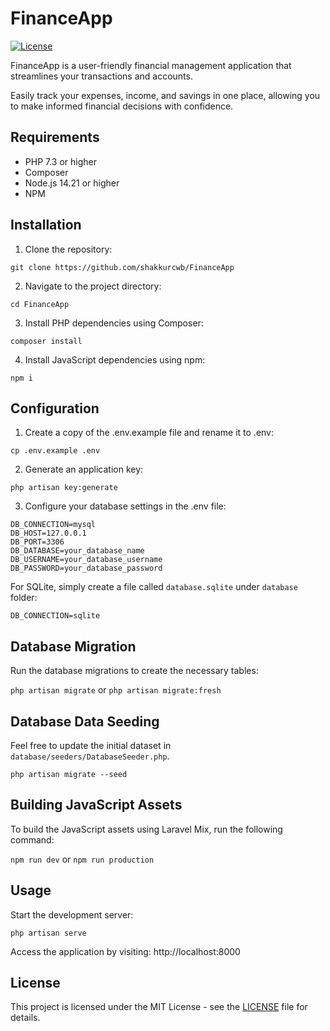 # FinanceApp

[![License](https://img.shields.io/badge/license-MIT-blue.svg)](https://opensource.org/licenses/MIT)

FinanceApp is a user-friendly financial management application that streamlines your transactions and accounts.

Easily track your expenses, income, and savings in one place, allowing you to make informed financial decisions with confidence.

## Requirements

- PHP 7.3 or higher
- Composer
- Node.js 14.21 or higher
- NPM

## Installation

1. Clone the repository:

`git clone https://github.com/shakkurcwb/FinanceApp`

2. Navigate to the project directory:

`cd FinanceApp`

3. Install PHP dependencies using Composer:

`composer install`

4. Install JavaScript dependencies using npm:

`npm i`

## Configuration

1. Create a copy of the .env.example file and rename it to .env:

`cp .env.example .env`

2. Generate an application key:

`php artisan key:generate`

3. Configure your database settings in the .env file:

```
DB_CONNECTION=mysql
DB_HOST=127.0.0.1
DB_PORT=3306
DB_DATABASE=your_database_name
DB_USERNAME=your_database_username
DB_PASSWORD=your_database_password
```

For SQLite, simply create a file called `database.sqlite` under `database` folder:

```
DB_CONNECTION=sqlite
```

## Database Migration

Run the database migrations to create the necessary tables:

`php artisan migrate` or `php artisan migrate:fresh`

## Database Data Seeding

Feel free to update the initial dataset in `database/seeders/DatabaseSeeder.php`.

`php artisan migrate --seed`

## Building JavaScript Assets

To build the JavaScript assets using Laravel Mix, run the following command:

`npm run dev` or `npm run production`

## Usage

Start the development server:

`php artisan serve`

Access the application by visiting: http://localhost:8000

## License

This project is licensed under the MIT License - see the [LICENSE](LICENSE) file for details.